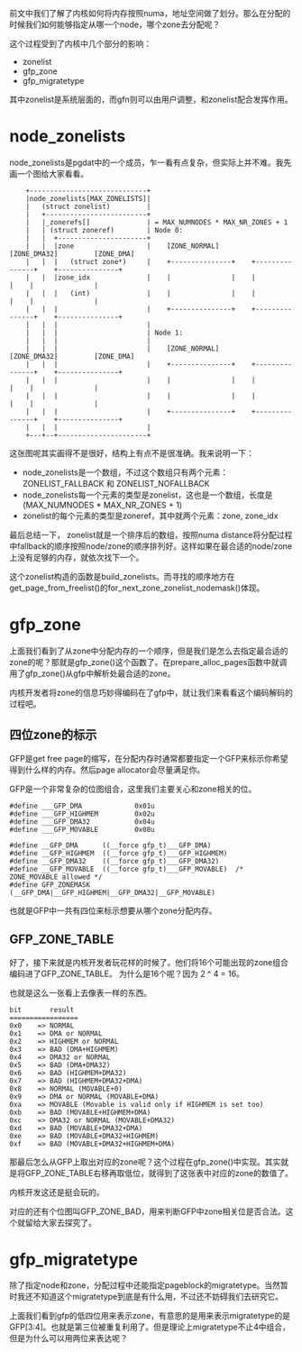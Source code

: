 前文中我们了解了内核如何将内存按照numa，地址空间做了划分。那么在分配的时候我们如何能够指定从哪一个node，哪个zone去分配呢？

这个过程受到了内核中几个部分的影响：

  * zonelist
  * gfp_zone
  * gfp_migratetype

其中zonelist是系统层面的，而gfn则可以由用户调整，和zonelist配合发挥作用。

# node_zonelists

node_zonelists是pgdat中的一个成员，乍一看有点复杂，但实际上并不难。我先画一个图给大家看看。

```
    +-----------------------------+
    |node_zonelists[MAX_ZONELISTS]|
    |   (struct zonelist)         |
    |   +-------------------------+
    |   |_zonerefs[]              | = MAX_NUMNODES * MAX_NR_ZONES + 1
    |   | (struct zoneref)        | Node 0:
    |   |  +----------------------+
    |   |  |zone                  |    [ZONE_NORMAL]        [ZONE_DMA32]         [ZONE_DMA]
    |   |  |   (struct zone*)     |    +---------------+    +---------------+    +---------------+
    |   |  |zone_idx              |    |               |    |               |    |               |
    |   |  |   (int)              |    |               |    |               |    |               |
    |   |  |                      |    +---------------+    +---------------+    +---------------+
    |   |  |                      |
    |   |  |                      | Node 1:
    |   |  |                      |
    |   |  |                      |    [ZONE_NORMAL]        [ZONE_DMA32]         [ZONE_DMA]
    |   |  |                      |    +---------------+    +---------------+    +---------------+
    |   |  |                      |    |               |    |               |    |               |
    |   |  |                      |    |               |    |               |    |               |
    |   |  |                      |    +---------------+    +---------------+    +---------------+
    |   |  |                      |
    +---+--+----------------------+
```

这张图呢其实画得不是很好，结构上有点不是很准确。我来说明一下：

  * node_zonelists是一个数组，不过这个数组只有两个元素：ZONELIST_FALLBACK 和 ZONELIST_NOFALLBACK
  * node_zonelists每一个元素的类型是zonelist，这也是一个数组，长度是(MAX_NUMNODES * MAX_NR_ZONES + 1)
  * zonelist的每个元素的类型是zoneref，其中就两个元素：zone, zone_idx

最后总结一下， zonelist就是一个排序后的数组，按照numa distance将分配过程中fallback的顺序按照node/zone的顺序排列好。这样如果在最合适的node/zone上没有足够的内存，就依次找下一个。

这个zonelist构造的函数是build_zonelists。而寻找的顺序地方在get_page_from_freelist()的for_next_zone_zonelist_nodemask()体现。

# gfp_zone

上面我们看到了从zone中分配内存的一个顺序，但是我们是怎么去指定最合适的zone的呢？那就是gfp_zone()这个函数了。在prepare_alloc_pages函数中就调用了gfp_zone()从gfp中解析处最合适的zone。

内核开发者将zone的信息巧妙得编码在了gfp中，就让我们来看看这个编码解码的过程吧。

## 四位zone的标示

GFP是get free page的缩写，在分配内存时通常都要指定一个GFP来标示你希望得到什么样的内存。然后page allocator会尽量满足你。

GFP是一个非常复杂的位图组合，这里我们主要关心和zone相关的位。

```
#define ___GFP_DMA             0x01u
#define ___GFP_HIGHMEM         0x02u
#define ___GFP_DMA32           0x04u
#define ___GFP_MOVABLE         0x08u

#define __GFP_DMA      ((__force gfp_t)___GFP_DMA)
#define __GFP_HIGHMEM  ((__force gfp_t)___GFP_HIGHMEM)
#define __GFP_DMA32    ((__force gfp_t)___GFP_DMA32)
#define __GFP_MOVABLE  ((__force gfp_t)___GFP_MOVABLE)  /* ZONE_MOVABLE allowed */
#define GFP_ZONEMASK   (__GFP_DMA|__GFP_HIGHMEM|__GFP_DMA32|__GFP_MOVABLE)
```

也就是GFP中一共有四位来标示想要从哪个zone分配内存。

## GFP_ZONE_TABLE

好了，接下来就是内核开发者玩花样的时候了。他们将16个可能出现的zone组合编码进了GFP_ZONE_TABLE。
为什么是16个呢？因为 2 ^ 4 = 16。

也就是这么一张看上去像表一样的东西。

```
bit       result
=================
0x0    => NORMAL
0x1    => DMA or NORMAL
0x2    => HIGHMEM or NORMAL
0x3    => BAD (DMA+HIGHMEM)
0x4    => DMA32 or NORMAL
0x5    => BAD (DMA+DMA32)
0x6    => BAD (HIGHMEM+DMA32)
0x7    => BAD (HIGHMEM+DMA32+DMA)
0x8    => NORMAL (MOVABLE+0)
0x9    => DMA or NORMAL (MOVABLE+DMA)
0xa    => MOVABLE (Movable is valid only if HIGHMEM is set too)
0xb    => BAD (MOVABLE+HIGHMEM+DMA)
0xc    => DMA32 or NORMAL (MOVABLE+DMA32)
0xd    => BAD (MOVABLE+DMA32+DMA)
0xe    => BAD (MOVABLE+DMA32+HIGHMEM)
0xf    => BAD (MOVABLE+DMA32+HIGHMEM+DMA)
```

那最后怎么从GFP上取出对应的zone呢？这个过程在gfp_zone()中实现。其实就是将GFP_ZONE_TABLE右移再取低位，就得到了这张表中对应的zone的数值了。

内核开发这还是挺会玩的。

对应的还有个位图叫GFP_ZONE_BAD，用来判断GFP中zone相关位是否合法。这个就留给大家去探究了。

# gfp_migratetype

除了指定node和zone，分配过程中还能指定pageblock的migratetype。当然暂时我还不知道这个migratetype到底是有什么用，不过还不妨碍我们去研究它。

上面我们看到gfp的低四位用来表示zone，有意思的是用来表示migratetype的是GFP[3:4]。也就是第三位被重复利用了。但是理论上migratetype不止4中组合，但是为什么可以用两位来表达呢？
